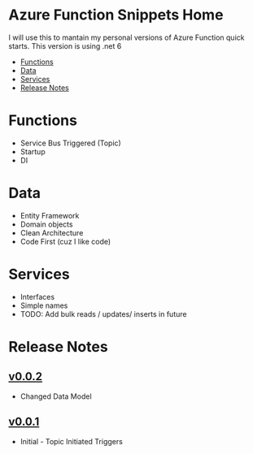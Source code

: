 # Azure Function Snippets Home

I will use this to mantain my personal versions of Azure Function quick starts. This version is using .net 6

* [Functions](#Functions)
* [Data](#data)
* [Services](#services)
* [Release Notes](#release-notes)

# Functions

* Service Bus Triggered (Topic)
* Startup
* DI


# Data

* Entity Framework
* Domain objects
* Clean Architecture
* Code First (cuz I like code)

# Services

* Interfaces
* Simple names
*  TODO: Add bulk reads / updates/ inserts in future



# Release Notes

## [v0.0.2](https://github.com/jed-stewart/Functions/releases/tag/v0.0.2)

* Changed Data Model

## [v0.0.1](https://github.com/jed-stewart/Functions/releases/tag/v.0.0.1)

* Initial - Topic Initiated Triggers

